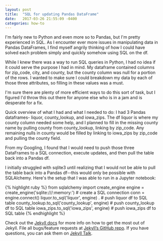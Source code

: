 ```yaml
---
layout: post
title:  "SQL for updating Pandas DataFrame"
date:   2017-03-26 21:55:09 -0400
categories: how-to
---
```


I'm fairly new to Python and even more so to Pandas, but I'm pretty experienced in SQL. As I encounter ever more issues in manipulating data in Pandas DataFrames, I find myself angrily thinking of how I could have solved each problem simply and quickly somehow using SQL on the df. 

While I knew there was a way to run SQL queries in Python, I had no idea if it could serve the purpose I had in mind. My dataframe contained columns for zip_code, city, and county, but the county column was null for a portion of the rows. I wanted to make sure I could breakdown my data by each of those three attributes, so filling in these values was a must.

I'm sure there are plenty of more efficient ways to do this sort of task, but I figured I'd throw this out there for anyone else who is in a jam and is desperate for a fix.

Quick overview of what I had and what I needed to do:
I had 3 Pandas dataframes- liquor, county_lookup, and iowa_zips. The df liquor is where my county column needed some help, and I planned to fill in the missing county name by pulling county from county_lookup, linking by zip_code. Any remaining nulls in county would be filled by linking to iowa_zips by zip_code and pulling the county field.

From my Googling, I found that I would need to push those three DataFrames to a SQL connection, execute updates, and then pull the table back into a Pandas df. 

I initially struggled with sqlite3 until realizing that I would not be able to pull the table back into a Pandas df--this would only be possible with SQLAlchemy. Here's the setup that I was able to run in a Jupyter notebook:

{% highlight ruby %}
from sqlalchemy import create_engine
engine = create_engine('sqlite:///:memory:')  # create a SQL connection
conn = engine.connect()
liquor.to_sql('liquor', engine) .             # push liquor df to SQL table
county_lookup.to_sql('county_lookup', engine) # push county_lookup df to SQL table
iowa_zips.to_sql('iowa_zips', engine)         # push iowa_zips df to SQL table
{% endhighlight %}





Check out the [Jekyll docs][jekyll-docs] for more info on how to get the most out of Jekyll. File all bugs/feature requests at [Jekyll’s GitHub repo][jekyll-gh]. If you have questions, you can ask them on [Jekyll Talk][jekyll-talk].

[jekyll-docs]: https://jekyllrb.com/docs/home
[jekyll-gh]:   https://github.com/jekyll/jekyll
[jekyll-talk]: https://talk.jekyllrb.com/
